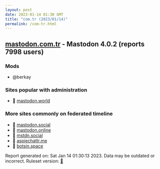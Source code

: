 ```yaml
---
layout: post
date: 2023-01-14 01:30 GMT
title: "com.tr (2023/01/14)"
permalink: /com-tr.html
---
```


## [mastodon.com.tr](https://mastodon.com.tr) - Mastodon 4.0.2 (reports 7998 users)

### Mods
 * @berkay

### Sites popular with administration

* 🐘 [mastodon.world](/mastodon-world.html)

### More sites commonly on federated timeline

* 🐘 [mastodon.social](/mastodon-social.html)
* 🐘 [mastodon.online](/mastodon-online.html)
* 🐘 [mstdn.social](/mstdn-social.html)
* 🐘 [aspiechattr.me](/aspiechattr-me.html)
* 🐘 [botsin.space](/botsin-space.html)

Report generated on: Sat Jan 14 01:30:13 2023. Data may be outdated or incorrect.
Ruleset version: [🧁](/version-cupcake)

